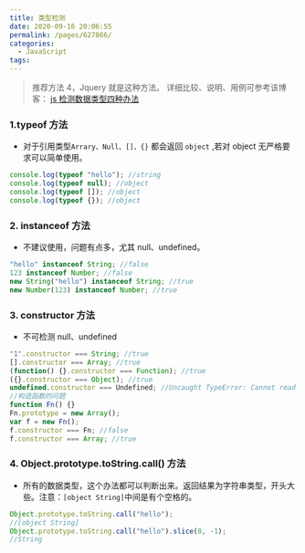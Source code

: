 ```yaml
---
title: 类型检测
date: 2020-09-16 20:06:55
permalink: /pages/627866/
categories:
  - JavaScript
tags:
---
```


> 推荐方法 4，Jquery 就是这种方法。 详细比较、说明、用例可参考该博客： [js 检测数据类型四种办法](https://www.cnblogs.com/zt123123/p/7623409.html)

### 1.typeof 方法

- 对于引用类型`Arrary、Null、[]、{}` 都会返回 `object` ,若对 object 无严格要求可以简单使用。

```js
console.log(typeof "hello"); //string
console.log(typeof null); //object
console.log(typeof []); //object
console.log(typeof {}); //object
```

### 2. instanceof 方法

- 不建议使用，问题有点多，尤其 null、undefined。

```js
"hello" instanceof String; //false
123 instanceof Number; //false
new String("hello") instanceof String; //true
new Number(123) instanceof Number; //true
```

### 3. constructor 方法

- 不可检测 null、undefined

```js
"1".constructor === String; //true
[].constructor === Array; //true
(function() {}.constructor === Function); //true
({}.constructor === Object); //true
undefined.constructor === Undefined; //Uncaught TypeError: Cannot read property 'constructor' of undefined
//构造函数的问题
function Fn() {}
Fn.prototype = new Array();
var f = new Fn();
f.constructor === Fn; //false
f.constructor === Array; //true
```

### 4. Object.prototype.toString.call() 方法

- 所有的数据类型，这个办法都可以判断出来。返回结果为字符串类型，开头大些。注意：`[object String]`中间是有个空格的。

```js
Object.prototype.toString.call("hello");
//[object String]
Object.prototype.toString.call("hello").slice(8, -1);
//String
```
